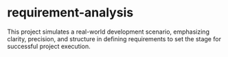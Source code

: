 # requirement-analysis
This project simulates a real-world development scenario, emphasizing clarity, precision, and structure in defining requirements to set the stage for successful project execution.
